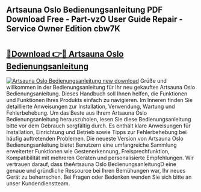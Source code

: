 ## Artsauna Oslo Bedienungsanleitung PDF Download Free - Part-vzO User Guide Repair - Service Owner Edition cbw7K

# <h2><a href="http://df4cch.blite.top/?on=Artsauna+Oslo+Bedienungsanleitung">🔗Download 👉🔴 Artsauna Oslo Bedienungsanleitung</a></h2>

[![Artsauna Oslo Bedienungsanleitung new download](https://i.imgur.com/lujVjoI.png)](http://df4cch.blite.top/?on=Artsauna+Oslo+Bedienungsanleitung)
Grüße und willkommen in der Bedienungsanleitung für Ihr neu gekauftes Artsauna Oslo Bedienungsanleitung. Dieses Handbuch soll Ihnen helfen, die Funktionen und Funktionen Ihres Produkts einfach zu navigieren. Im Inneren finden Sie detaillierte Anweisungen zur Installation, Verwendung, Wartung und Fehlerbehebung. Um das Beste aus Ihrem Artsauna Oslo Bedienungsanleitung herauszuholen, lesen Sie diese Bedienungsanleitung bitte vor dem Gebrauch sorgfältig durch. Es enthält klare Anweisungen für Installation, Einrichtung und Betrieb sowie Tipps zur Fehlerbehebung bei häufig auftretenden Problemen. Die neueste Version von Artsauna Oslo Bedienungsanleitung bietet Benutzern eine umfangreiche Sammlung erweiterter Funktionen wie Gestenerkennung, Freisprechfunktion, Kompatibilität mit mehreren Geräten und personalisierte Empfehlungen. Wir vertrauen darauf, dass theArtsauna Oslo BedienungsanleitungD eine genaue und gründliche Ressource bei Ihren Bemühungen war, Ihr neues Gerät zu beherrschen. Bei Fragen oder Bedenken wenden Sie sich bitte an unser Kundendienstteam.
